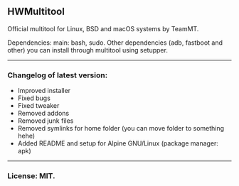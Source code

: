 ## HWMultitool
Official multitool for Linux, BSD and macOS systems by TeamMT.


Dependencies: main: bash, sudo. Other dependencies (adb, fastboot and other) you can install through multitool using setupper.


----

### Changelog of latest version:
* Improved installer
* Fixed bugs
* Fixed tweaker
* Removed addons
* Removed junk files
* Removed symlinks for home folder (you can move folder to something hehe)
* Added README and setup for Alpine GNU/Linux (package manager: apk)

----
### License: MIT.
